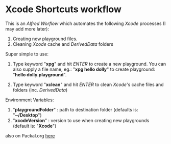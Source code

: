 # Xcode Shortcuts workflow

This is an *Alfred Worflow* which automates the following *Xcode* processes (I may add more later):

1)  Creating new playground files.
2)  Cleaning *Xcode* cache and *DerivedData* folders

Super simple to use:

1)  Type keyword "**xpg**" and hit *ENTER* to create a new playground. You can also supply a file name, eg.: "**xpg hello dolly**" to create playground: "**hello dolly.playground**".

2)  Type keyword "**xclean**" and hit *ENTER* to clean *Xcode*'s cache files and folders (inc. *DerivedData*)

Environment Variables:

1)  "**playgroundFolder**" : path to destination folder (defaults is: "**~/Desktop**")
2)  "**xcodeVersion**" : version to use when creating new playgrounds (default is: "**Xcode**")


also on Packal.org [here](http://www.packal.org/workflow/xcode-shortcuts)
